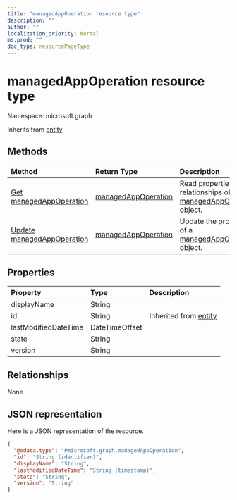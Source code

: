 ```yaml
---
title: "managedAppOperation resource type"
description: ""
author: ""
localization_priority: Normal
ms.prod: ""
doc_type: resourcePageType
---
```


# managedAppOperation resource type


Namespace: microsoft.graph




Inherits from [entity](../resources/entity.md)

## Methods
|Method|Return Type|Description|
|:---|:---|:---|
|[Get managedAppOperation](../api/managedappoperation-get.md)|[managedAppOperation](../resources/managedappoperation.md)|Read properties and relationships of the [managedAppOperation](../resources/managedappoperation.md) object.|
|[Update managedAppOperation](../api/managedappoperation-update.md)|[managedAppOperation](../resources/managedappoperation.md)|Update the properties of a [managedAppOperation](../resources/managedappoperation.md) object.|

## Properties
|Property|Type|Description|
|:---|:---|:---|
|displayName|String||
|id|String| Inherited from [entity](../resources/entity.md)|
|lastModifiedDateTime|DateTimeOffset||
|state|String||
|version|String||

## Relationships
None

## JSON representation
Here is a JSON representation of the resource.
<!-- {
  "blockType": "resource",
  "keyProperty": "id",
  "@odata.type": "microsoft.graph.managedAppOperation",
  "baseType": "microsoft.graph.entity",
  "openType": false
}
-->
``` json
{
  "@odata.type": "#microsoft.graph.managedAppOperation",
  "id": "String (identifier)",
  "displayName": "String",
  "lastModifiedDateTime": "String (timestamp)",
  "state": "String",
  "version": "String"
}
```

